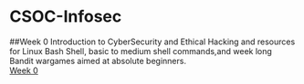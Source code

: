 # CSOC-Infosec
##Week 0
Introduction to CyberSecurity and Ethical Hacking and resources for Linux Bash Shell, basic to medium shell commands,and week long Bandit wargames aimed at absolute beginners.\
[Week 0]()
